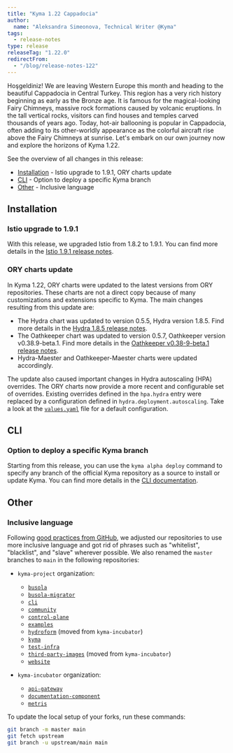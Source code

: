 ```yaml
---
title: "Kyma 1.22 Cappadocia"
author:
  name: "Aleksandra Simeonova, Technical Writer @Kyma"
tags:
  - release-notes
type: release
releaseTag: "1.22.0"
redirectFrom:
  - "/blog/release-notes-122"
---
```


Hoşgeldiniz!
We are leaving Western Europe this month and heading to the beautiful Cappadocia in Central Turkey. This region has a very rich history beginning as early as the Bronze age. It is famous for the magical-looking Fairy Chimneys, massive rock formations caused by volcanic eruptions. In the tall vertical rocks, visitors can find houses and temples carved thousands of years ago. Today, hot-air ballooning is popular in Cappadocia, often adding to its other-worldly appearance as the colorful aircraft rise above the Fairy Chimneys at sunrise. Let's embark on our own journey now and explore the horizons of Kyma 1.22.

<!-- overview -->

See the overview of all changes in this release:

- [Installation](#installation) - Istio upgrade to 1.9.1, ORY charts update
- [CLI](#cli) - Option to deploy a specific Kyma branch
- [Other](#other) - Inclusive language

## Installation

### Istio upgrade to 1.9.1

With this release, we upgraded Istio from 1.8.2 to 1.9.1. You can find more details in the [Istio 1.9.1 release notes](https://istio.io/latest/news/releases/1.9.x/announcing-1.9/).

### ORY charts update

In Kyma 1.22, ORY charts were updated to the latest versions from ORY repositories. These charts are not a direct copy because of many customizations and extensions specific to Kyma. The main changes resulting from this update are:
- The Hydra chart was updated to version 0.5.5, Hydra version 1.8.5. Find more details in the [Hydra 1.8.5 release notes](https://github.com/ory/hydra/releases/tag/v1.8.5).
- The Oathkeeper chart was updated to version 0.5.7, Oathkeeper version v0.38.9-beta.1. Find more details in the [Oathkeeper v0.38-9-beta.1 release notes](https://github.com/ory/oathkeeper/releases/tag/v0.38.9-beta.1).
- Hydra-Maester and Oathkeeper-Maester charts were updated accordingly.

The update also caused important changes in Hydra autoscaling (HPA) overrides. The ORY charts now provide a more recent and configurable set of overrides. Existing overrides defined in the `hpa.hydra` entry were replaced by a configuration defined in `hydra.deployment.autoscaling`. Take a look at the [`values.yaml`](https://github.com/kyma-project/kyma/blob/release-1.22/resources/ory/charts/hydra/values.yaml) file for a default configuration.

## CLI

### Option to deploy a specific Kyma branch

Starting from this release, you can use the `kyma alpha deploy` command to specify any branch of the official Kyma repository as a source to install or update Kyma. You can find more details in the [CLI documentation](https://github.com/kyma-project/cli/tree/main/docs/gen-docs).

## Other

### Inclusive language

Following [good practices from GitHub](https://github.com/github/renaming), we adjusted our repositories to use more inclusive language and got rid of phrases such as "whitelist", "blacklist", and "slave" wherever possible. We also renamed the `master` branches to `main` in the following repositories:

- `kyma-project` organization:
  - [`busola`](https://github.com/kyma-project/busola)
  - [`busola-migrator`](https://github.com/kyma-project/busola-migrator)
  - [`cli`](https://github.com/kyma-project/cli)
  - [`community`](https://github.com/kyma-project/community)
  - [`control-plane`](https://github.com/kyma-project/control-plane)
  - [`examples`](https://github.com/kyma-project/examples)
  - [`hydroform`](https://github.com/kyma-project/hydroform) (moved from `kyma-incubator`)
  - [`kyma`](https://github.com/kyma-project/kyma)
  - [`test-infra`](https://github.com/kyma-project/test-infra)
  - [`third-party-images`](https://github.com/kyma-project/third-party-images) (moved from `kyma-incubator`)
  - [`website`](https://github.com/kyma-project/website)

- `kyma-incubator` organization:
  - [`api-gateway`](https://github.com/kyma-incubator/api-gateway)
  - [`documentation-component`](https://github.com/kyma-incubator/documentation-component)
  - [`metris`](https://github.com/kyma-incubator/metris)

To update the local setup of your forks, run these commands:

```bash
git branch -m master main
git fetch upstream
git branch -u upstream/main main
```
